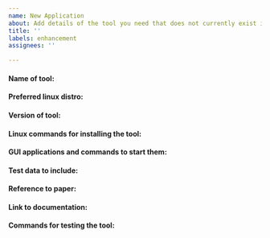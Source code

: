 ```yaml
---
name: New Application
about: Add details of the tool you need that does not currently exist in Neurodesk.
title: ''
labels: enhancement
assignees: ''

---
```


#### Name of tool: 
#### Preferred linux distro: 
#### Version of tool: 
#### Linux commands for installing the tool: 
#### GUI applications and commands to start them: 
#### Test data to include: 
#### Reference to paper: 
#### Link to documentation: 
#### Commands for testing the tool:
